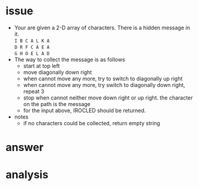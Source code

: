 # issue #
+ Your are given a 2-D array of characters. There is a hidden message in it.    
`I B C A L K A`   
`D R F C A E A`    
`G H O E L A D`     
+ The way to collect the message is as follows
  + start at top left
  + move diagonally down right
  + when cannot move any more, try to switch to diagonally up right
  + when cannot move any more, try switch to diagonally down right, repeat 3
  + stop when cannot neither move down right or up right. the character on the path is the message
  + for the input above, IROCLED should be returned.
+ notes
  + if no characters could be collected, return empty string

# answer #


# analysis #
